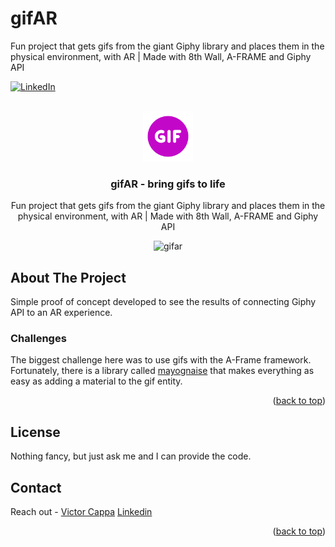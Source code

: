 # gifAR
Fun project that gets gifs from the giant Giphy library and places them in the physical environment, with AR | Made with 8th Wall, A-FRAME and Giphy API

<div id="top"></div>

[![LinkedIn][linkedin-shield]][linkedin-url]


<!-- PROJECT LOGO -->
 

<br />
<div align="center">
  <a href="https://github.com/victorcappa/ecolab">
    <img src="logo.png" alt="Logo" width="80" height="80">
  </a>

<h3 align="center">gifAR - bring gifs to life</h3>

  <p align="center">
Fun project that gets gifs from the giant Giphy library and places them in the physical environment, with AR | Made with 8th Wall, A-FRAME and Giphy API
  </p>
  

![gifar](https://github.com/victorcappa/gifar/assets/40408965/68237c8b-850a-4bfe-9e72-e3c55f4b110f)



</div>


<!-- ABOUT THE PROJECT -->
## About The Project

 
<p align="left">
 <p> 
Simple proof of concept developed to see the results of connecting Giphy API to an AR experience.

 </p>
 
  <h3>Challenges</h3
<p>
  The biggest challenge here was to use gifs with the A-Frame framework.
  Fortunately, there is a library called <a href="https://github.com/mayognaise/aframe-gif-shader" target="_blank">mayognaise</a>
  that makes everything as easy as adding a material to the gif entity.
</p>



<p align="right">(<a href="#top">back to top</a>)</p>


<!-- LICENSE -->
## License

Nothing fancy, but just ask me and I can provide the code.

<!-- CONTACT -->
## Contact

Reach out - <a href = "mailto: cappacurta@gmail.com">Victor Cappa</a>
<a href="https://www.linkedin.com/in/victor-cappa-50839788/">Linkedin</a>

<p align="right">(<a href="#top">back to top</a>)</p>

[linkedin-shield]: https://img.shields.io/badge/-LinkedIn-black.svg?style=for-the-badge&logo=linkedin&colorB=555
[linkedin-url]: https://www.linkedin.com/in/victor-cappa-50839788/

